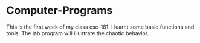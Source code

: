 # Computer-Programs

This is the first week of my class csc-161. I learnt some basic functions and tools. The lab program will illustrate the chaotic behavior.
